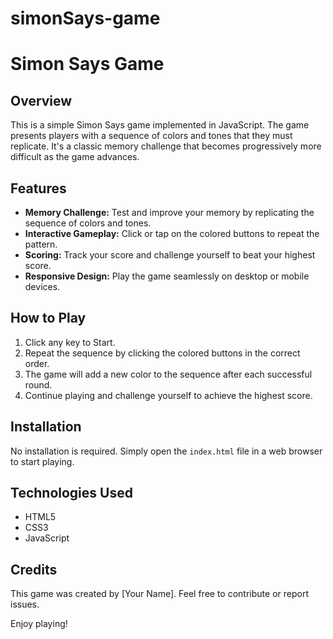 # simonSays-game

# Simon Says Game

## Overview

This is a simple Simon Says game implemented in JavaScript. The game presents players with a sequence of colors and tones that they must replicate. It's a classic memory challenge that becomes progressively more difficult as the game advances.

## Features

- **Memory Challenge:** Test and improve your memory by replicating the sequence of colors and tones.
- **Interactive Gameplay:** Click or tap on the colored buttons to repeat the pattern.
- **Scoring:** Track your score and challenge yourself to beat your highest score.
- **Responsive Design:** Play the game seamlessly on desktop or mobile devices.

## How to Play

1. Click any key to Start.
2. Repeat the sequence by clicking the colored buttons in the correct order.
3. The game will add a new color to the sequence after each successful round.
4. Continue playing and challenge yourself to achieve the highest score.

## Installation

No installation is required. Simply open the `index.html` file in a web browser to start playing.

## Technologies Used

- HTML5
- CSS3
- JavaScript

## Credits

This game was created by [Your Name]. Feel free to contribute or report issues.

Enjoy playing!
